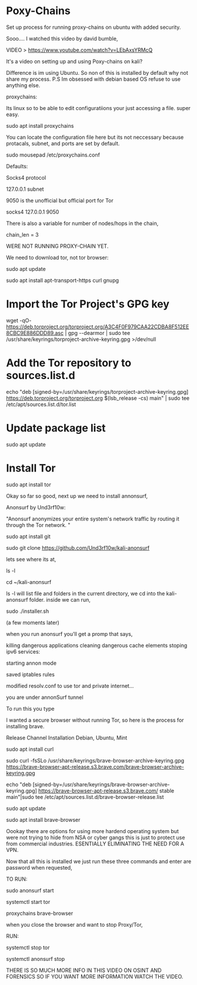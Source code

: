 # Poxy-Chains
Set up process for running proxy-chains on ubuntu with added security.


Sooo.... I watched this video by david bumble,


VIDEO > https://www.youtube.com/watch?v=LEbAxsYRMcQ


It's a video on setting up and using Poxy-chains on kali?


Difference is im using Ubuntu. So non of this is installed by default why not share my process. P.S Im obsessed with debian based OS refuse to use anything else. 


proxychains:


Its linux so to be able to edit configuratiions your just accessing a file. super easy. 


sudo apt install proxychains


You can locate the configuration file here but its not neccessary because protacals, subnet, and ports are set by default.


sudo mousepad /etc/proxychains.conf


Defaults: 


Socks4 protocol 


127.0.0.1 subnet 


9050 is the unofficial but official port for Tor


socks4 127.0.0.1 9050


There is also a variable for number of nodes/hops in the chain,


chain_len = 3


WERE NOT RUNNING PROXY-CHAIN YET. 


We need to download tor, not tor browser:


sudo apt update


sudo apt install apt-transport-https curl gnupg


# Import the Tor Project's GPG key
wget -qO- https://deb.torproject.org/torproject.org/A3C4F0F979CAA22CDBA8F512EE8CBC9E886DDD89.asc | gpg --dearmor | sudo tee /usr/share/keyrings/torproject-archive-keyring.gpg >/dev/null


# Add the Tor repository to sources.list.d
echo "deb [signed-by=/usr/share/keyrings/torproject-archive-keyring.gpg] https://deb.torproject.org/torproject.org $(lsb_release -cs) main" | sudo tee /etc/apt/sources.list.d/tor.list


# Update package list
sudo apt update


# Install Tor
sudo apt install tor


Okay so far so good, next up we need to install annonsurf, 

Anonsurf by Und3rf10w:

"Anonsurf anonymizes your entire system's network traffic by routing it through the Tor network. "


sudo apt install git


sudo git clone https://github.com/Und3rf10w/kali-anonsurf 


lets see where its at,


ls -l 


cd ~/kali-anonsurf


ls -l will list file and folders in the current directory, we cd into the kali-anonsurf folder. inside we can run,


sudo ./installer.sh


(a few moments later)


when you run anonsurf you'll get a promp that says,



killing dangerous applications
cleaning dangerous cache elements
stoping ipv6 services:


starting annon mode


saved iptables rules


modified resolv.conf to use tor and private internet...


you are under annonSurf tunnel

To run this you type 



I wanted a secure browser without running Tor, so here is the process for installing brave.


Release Channel Installation
Debian, Ubuntu, Mint


sudo apt install curl


sudo curl -fsSLo /usr/share/keyrings/brave-browser-archive-keyring.gpg https://brave-browser-apt-release.s3.brave.com/brave-browser-archive-keyring.gpg


echo "deb [signed-by=/usr/share/keyrings/brave-browser-archive-keyring.gpg] https://brave-browser-apt-release.s3.brave.com/ stable main"|sudo tee /etc/apt/sources.list.d/brave-browser-release.list


sudo apt update


sudo apt install brave-browser


Oookay there are options for using more hardend operating system but were not trying to hide from NSA or cyber gangs this is just to protect use from commercial industries. ESENTIALLY ELIMINATING THE NEED FOR A VPN. 


Now that all this is installed we just run these three commands and enter are password when requested,


TO RUN:

sudo anonsurf start

systemctl start tor

proxychains brave-browser

when you close the browser and want to stop Proxy/Tor,

RUN:

systemctl stop tor

systemctl anonsurf stop



THERE IS SO MUCH MORE INFO IN THIS VIDEO ON OSINT AND FORENSICS SO IF YOU WANT MORE INFORMATION WATCH THE VIDEO.
